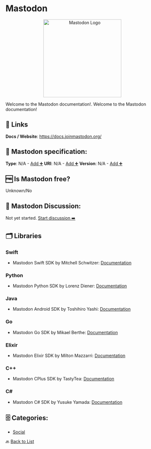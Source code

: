 # Mastodon
<p align="center">
    <img width="256" src="https://raw.githubusercontent.com/apis-list/apis-list/main/apis/mastodon/logo_256x256.png" alt="Mastodon Logo"/>
</p>
Welcome to the Mastodon documentation!. Welcome to the Mastodon documentation!

##  🔗 Links
**Docs / Website**: https://docs.joinmastodon.org/

## 🧬 Mastodon specification:
**Type**: N/A - [Add ➕](https://github.com/apis-list/apis-list/edit/main/apis-list.yaml)
**URI**: N/A - [Add ➕](https://github.com/apis-list/apis-list/edit/main/apis-list.yaml)
**Version**: N/A - [Add ➕](https://github.com/apis-list/apis-list/edit/main/apis-list.yaml)

## 🆓 Is Mastodon free?
 Unknown/No 

## 💬 Mastodon Discussion:
Not yet started. [Start discussion ➡️](https://github.com/apis-list/apis-list/discussions/new)

## 🗂️ Libraries
### Swift
-  Mastodon Swift SDK by Mitchell Schwitzer: [Documentation](https://github.com/schwitzerm/scaladon)

### Python
-  Mastodon Python SDK by Lorenz Diener: [Documentation](https://github.com/halcy/Mastodon.py)

### Java
- Mastodon Android SDK by Toshihiro Yashi: [Documentation](https://github.com/sys1yagi/mastodon4j)

### Go
-  Mastodon Go SDK by Mikael Berthe: [Documentation](https://github.com/McKael/madon)

### Elixir
- Mastodon Elixir SDK by Milton Mazzarri: [Documentation](https://github.com/milmazz/hunter)

### C++
- Mastodon CPlus SDK by TastyTea: [Documentation](https://github.com/tastytea/mastodon-cpp)

### C#
- Mastodon C# SDK by Yusuke Yamada: [Documentation](https://github.com/yamachu/Mastodot)


## 🗄️ Categories:
- [Social](https://github.com/apis-list/apis-list#social-)

🔙  [Back to List](https://github.com/apis-list/apis-list)
